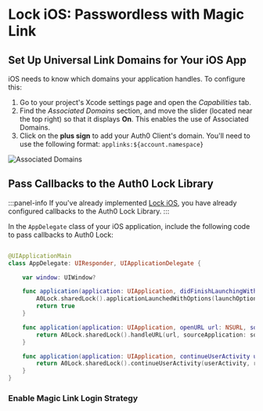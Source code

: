 # Lock iOS: Passwordless with Magic Link


## Set Up Universal Link Domains for Your iOS App

iOS needs to know which domains your application handles. To configure this:

1. Go to your project's Xcode settings page and open the *Capabilities* tab.
2. Find the *Associated Domains* section, and move the slider (located near the top right) so that it displays **On**. This enables the use of Associated Domains.
3. Click on the **plus sign** to add your Auth0 Client's domain. You'll need to use the following format: `applinks:${account.namespace}`

![Associated Domains](/associated-domains.png)

## Pass Callbacks to the Auth0 Lock Library

:::panel-info
If you've already implemented [Lock iOS](https://auth0.com/blog/how-to-implement-slack-like-login-on-ios-with-auth0/), you have already configured callbacks to the Auth0 Lock Library.
:::

In the `AppDelegate` class of your iOS application, include the following code to pass callbacks to Auth0 Lock:

```swift

@UIApplicationMain
class AppDelegate: UIResponder, UIApplicationDelegate {

    var window: UIWindow?

    func application(application: UIApplication, didFinishLaunchingWithOptions launchOptions: [NSObject: AnyObject]?) -> Bool {
        A0Lock.sharedLock().applicationLaunchedWithOptions(launchOptions)
        return true
    }

    func application(application: UIApplication, openURL url: NSURL, sourceApplication: String?, annotation: AnyObject) -> Bool {
        return A0Lock.sharedLock().handleURL(url, sourceApplication: sourceApplication)
    }

    func application(application: UIApplication, continueUserActivity userActivity: NSUserActivity, restorationHandler: ([AnyObject]?) -> Void) -> Bool {
        return A0Lock.sharedLock().continueUserActivity(userActivity, restorationHandler:restorationHandler)
    }
}

```

### Enable Magic Link Login Strategy
